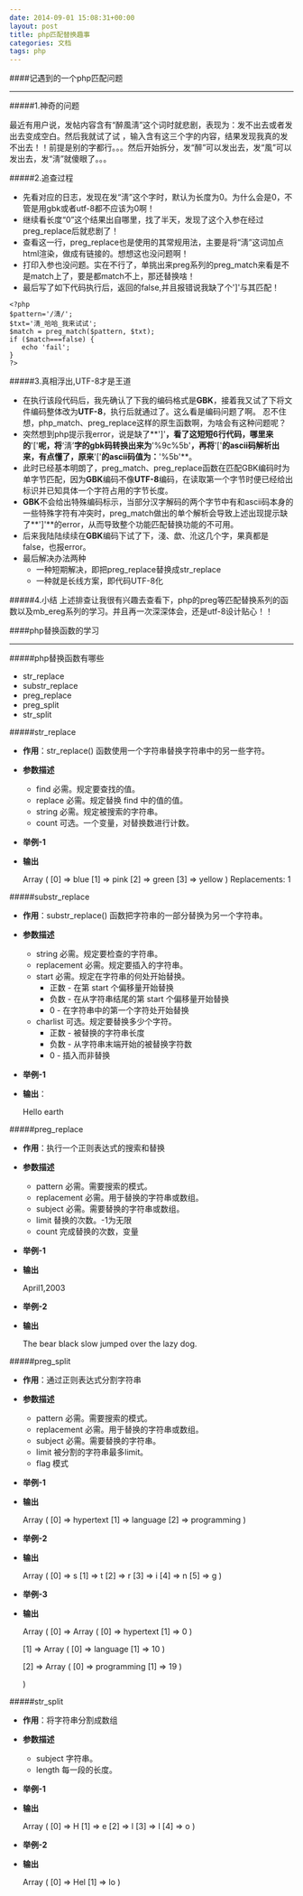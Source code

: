 ```yaml
---
date: 2014-09-01 15:08:31+00:00
layout: post
title: php匹配替换趣事
categories: 文档
tags: php
---
```


####记遇到的一个php匹配问题


----------

#####1.神奇的问题

最近有用户说，发帖内容含有“醉風淸”这个词时就悲剧，表现为：发不出去或者发出去变成空白。然后我就试了试 ，输入含有这三个字的内容，结果发现我真的发不出去！！前提是别的字都行。。。然后开始拆分，发“醉”可以发出去，发“風”可以发出去，发“淸”就傻眼了。。。


#####2.追查过程

 - 先看对应的日志，发现在发“淸”这个字时，默认为长度为0。为什么会是0，不管是用gbk或者utf-8都不应该为0啊！
 - 继续看长度“0”这个结果出自哪里，找了半天，发现了这个入参在经过preg_replace后就悲剧了！
 - 查看这一行，preg_replace也是使用的其常规用法，主要是将“淸”这词加点html渲染，做成有链接的。想想这也没问题啊！
 - 打印入参也没问题。实在不行了，单挑出来preg系列的preg_match来看是不是match上了，要是都match不上，那还替换啥！
 - 最后写了如下代码执行后，返回的false,并且报错说我缺了个']'与其匹配！
 
 ```
 <?php 
$pattern='/淸/';
$txt='淸_哈哈_我来试试';
$match = preg_match($pattern, $txt);
if ($match===false) {
    echo 'fail';
}
?> 
```

#####3.真相浮出,UTF-8才是王道
 - 在执行该段代码后，我先确认了下我的编码格式是**GBK**，接着我又试了下将文件编码整体改为**UTF-8**，执行后就通过了。这么看是编码问题了啊。
忍不住想，php_match、preg_replace这样的原生函数啊，为啥会有这种问题呢？
 - 突然想到php提示我error，说是缺了**']'**，看了这短短6行代码，哪里来的**'['**呢，将**‘淸’**字的gbk码转换出来为**'%9c%5b'**，再将**'['**的ascii码解析出来，有点懂了，原来**'['**的ascii码值为：**'%5b'**。
 - 此时已经基本明朗了，preg_match、preg_replace函数在匹配GBK编码时为单字节匹配，因为**GBK**编码不像**UTF-8**编码，在读取第一个字节时便已经给出标识并已知具体一个字符占用的字节长度。
 - **GBK**不会给出特殊编码标示，当部分汉字解码的两个字节中有和ascii码本身的一些特殊字符有冲突时，preg_match做出的单个解析会导致上述出现提示缺了**']'**的error，从而导致整个功能匹配替换功能的不可用。
 - 后来我陆陆续续在**GBK**编码下试了下，淺、歔、沎这几个字，果真都是false，也报error。
 - 最后解决办法两种
	 - 一种短期解决，即把preg_replace替换成str_replace
	 - 一种就是长线方案，即代码UTF-8化

#####4.小结
上述排查让我很有兴趣去查看下，php的preg等匹配替换系列的函数以及mb_ereg系列的学习。并且再一次深深体会，还是utf-8设计贴心！！

####php替换函数的学习


----------

#####php替换函数有哪些

 - str_replace
 - substr_replace
 - preg_replace
 - preg_split
 - str_split


#####str_replace

 - **作用**：str_replace() 函数使用一个字符串替换字符串中的另一些字符。
 - **参数描述** 
	 - find 必需。规定要查找的值。 
	 - replace 必需。规定替换 find 中的值的值。 
	 - string 必需。规定被搜索的字符串。 
	 - count 可选。一个变量，对替换数进行计数。
 - **举例-1**
 
    <?php
        $arr = array("blue","red","green","yellow");
        print_r(str_replace("red","pink",$arr,$i));
        echo "Replacements: $i";
    ?>
	
 - **输出**

    Array
    (
        [0] => blue
        [1] => pink
        [2] => green
        [3] => yellow
    )
    Replacements: 1
	
	
#####substr_replace
 - **作用**：substr_replace() 函数把字符串的一部分替换为另一个字符串。
 - **参数描述** 
	 - string 必需。规定要检查的字符串。 
	 - replacement 必需。规定要插入的字符串。 
	 - start 必需。规定在字符串的何处开始替换。
		 - 正数 - 在第 start 个偏移量开始替换
		 - 负数 - 在从字符串结尾的第 start 个偏移量开始替换
		 - 0 - 在字符串中的第一个字符处开始替换
	 - charlist 可选。规定要替换多少个字符。
		 - 正数 - 被替换的字符串长度
		 - 负数 - 从字符串末端开始的被替换字符数
		 - 0 - 插入而非替换
		 
		 

 - **举例-1**

 
    <?php
        echo substr_replace("Hello world","earth",6);
    ?>
    
	
 - **输出**：

 
    Hello earth
	
	

#####preg_replace

 - **作用**：执行一个正则表达式的搜索和替换

 - **参数描述** 
	 - pattern 必需。需要搜索的模式。 
	 - replacement 必需。用于替换的字符串或数组。 
	 - subject 必需。需要替换的字符串或数组。 
	 - limit 替换的次数。-1为无限 
	 - count 完成替换的次数，变量

 - **举例-1**
 
 
    <?php
        $string = 'April 15, 2003';
        $pattern = '/(w+) (d+), (d+)/i';
        $replacement = '${1}1,$3';
        echo preg_replace($pattern, $replacement, $string);
    ?>

	
 - **输出**
 
 
    April1,2003

	
	
 - **举例-2**
 
 
    <?php
        $string = 'The quick brown fox jumped over the lazy dog.';
        $patterns = array();
        $patterns[0] = '/quick/';
        $patterns[1] = '/brown/';
        $patterns[2] = '/fox/';
        $replacements = array();
        $replacements[2] = 'bear';
        $replacements[1] = 'black';
        $replacements[0] = 'slow';
        echo preg_replace($patterns, $replacements, $string);
    ?>

	
	
 - **输出**
 
 
    The bear black slow jumped over the lazy dog.


#####preg_split

 - **作用**：通过正则表达式分割字符串
 - **参数描述** 
	 - pattern 必需。需要搜索的模式。 
	 - replacement 必需。用于替换的字符串或数组。 
	 - subject 必需。需要替换的字符串。 
	 - limit 被分割的字符串最多limit。
	 - flag 模式

	 
- **举例-1** 


	 <?php
        //使用逗号或空格(包含" ", \r, \t, \n, \f)分隔短语
        $keywords = preg_split("/[\s,]+/", "hypertext language, programming");
        print_r($keywords);
    ?>
	
- **输出** 
	
	
    Array
    (
        [0] => hypertext
        [1] => language
        [2] => programming
    )
	
- **举例-2** 

    <?php
        $str = 'string';
        $chars = preg_split('//', $str, -1, PREG_SPLIT_NO_EMPTY);
        print_r($chars);
    ?>


- **输出** 
	
	
    Array
    (
        [0] => s
        [1] => t
        [2] => r
        [3] => i
        [4] => n
        [5] => g
    )
	
	
- **举例-3**

 	
    <?php
        $str = 'hypertext language programming';
        $chars = preg_split('/ /', $str, -1, PREG_SPLIT_OFFSET_CAPTURE);
        print_r($chars);
    ?>
	
- **输出**


    Array
    (
    [0] => Array
        (
            [0] => hypertext
            [1] => 0
        )

    [1] => Array
        (
            [0] => language
            [1] => 10
        )

    [2] => Array
        (
            [0] => programming
            [1] => 19
        )

    )
	
	
#####str_split

 - **作用**：将字符串分割成数组
 - **参数描述** 
	 - subject 字符串。 
	 - length 每一段的长度。


 - **举例-1**
 
 
    <?php
        print_r(str_split("Hello"));
    ?>
	
	
 - **输出**
 
 
    Array
    (
        [0] => H
        [1] => e
        [2] => l
        [3] => l
        [4] => o
    )
	
	
 - **举例-2**
 
 
    <?php
        print_r(str_split("Hello",3));
    ?>
	
	
 - **输出**
 
 
    Array
    (
        [0] => Hel
        [1] => lo
    )
	
	